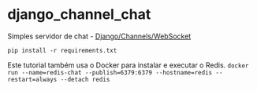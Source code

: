 # django_channel_chat

Simples servidor de chat - [Django/Channels/WebSocket](https://channels.readthedocs.io/en/latest/)

`pip install -r requirements.txt`

Este tutorial também usa o Docker para instalar e executar o Redis.
`docker run --name=redis-chat --publish=6379:6379 --hostname=redis --restart=always --detach redis`
